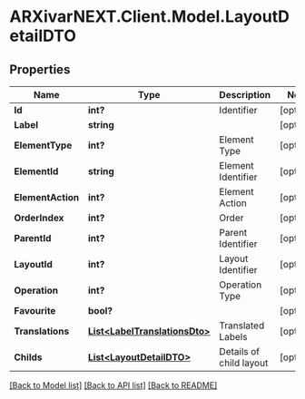 # ARXivarNEXT.Client.Model.LayoutDetailDTO
## Properties

Name | Type | Description | Notes
------------ | ------------- | ------------- | -------------
**Id** | **int?** | Identifier | [optional] 
**Label** | **string** |  | [optional] 
**ElementType** | **int?** | Element Type | [optional] 
**ElementId** | **string** | Element Identifier | [optional] 
**ElementAction** | **int?** | Element Action | [optional] 
**OrderIndex** | **int?** | Order | [optional] 
**ParentId** | **int?** | Parent Identifier | [optional] 
**LayoutId** | **int?** | Layout Identifier | [optional] 
**Operation** | **int?** | Operation Type | [optional] 
**Favourite** | **bool?** |  | [optional] 
**Translations** | [**List&lt;LabelTranslationsDto&gt;**](LabelTranslationsDto.md) | Translated Labels | [optional] 
**Childs** | [**List&lt;LayoutDetailDTO&gt;**](LayoutDetailDTO.md) | Details of child layout | [optional] 

[[Back to Model list]](../README.md#documentation-for-models) [[Back to API list]](../README.md#documentation-for-api-endpoints) [[Back to README]](../README.md)

